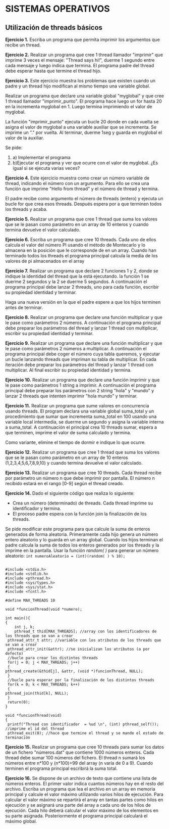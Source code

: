 # SISTEMAS OPERATIVOS

## Utilización de threads básicos

**Ejercicio 1.** Escriba un programa que permita imprimir los argumentos que recibe un thread.

**Ejercicio 2.** Realizar un programa que cree 1 thread llamador &quot;imprimir&quot; que imprime 3 veces el mensaje: &quot;Thread says hi!&quot;, duerme 1 segundo entre cada mensaje y luego indica que termina.  El programa padre del thread debe esperar hasta que termine el thread hijo.

**Ejercicio 3.** Este ejercicio muestra los problemas que existen cuando un padre y un thread hijo modifican al mismo tiempo una variable global.

Realizar un programa  que declare una variable global &quot;myglobal&quot; y  que cree 1 thread llamador &quot;imprimir\_punto&quot;.    El programa hace luego un for hasta 20 en la incrementa myglobal en 1. Luego termina imprimiendo el valor de myglobal.

La función &quot;imprimir\_punto&quot;  ejecuta un bucle 20 donde en cada vuelta se asigna el valor de myglobal a una variable auxiliar que se incrementa.  Se imprime un &quot;.&quot; por vuelta. Al terminar, duerme 1seg y guarda en myglobal el valor de la auxiliar.

Se pide:

1. a) Implementar el programa
2. b)Ejecutar el programa y ver que ocurre con el valor de myglobal. ¿Es igual si se ejecuta varias veces?


**Ejercicio 4.** Este ejercicio muestra como crear un número variable de thread, indicando el número con un argumento.   Para ello se crea una función que imprime &quot;Hello from thread&quot; y el número de thread y termina.

El padre recibe como argumento el número de threads (entero) y  ejecuta un bucle for que crea esos threads.  Después espera por a que terminen todos los threads y acaba.

**Ejercicio 5.** Realizar un programa que cree 1 thread que suma los valores que se le pasan como parámetro en un array de 10 enteros y cuando termina devuelve el valor calculado.


**Ejercicio  6.** Escriba un programa que cree 10 threads. Cada uno de ellos calcula el valor del número PI usando el método de Montecarlo y lo almacena  en la posición que le corresponde de en un array. Cuando han terminado todos los threads el programa principal calcula la media de los valores de pi almacenados en el array

**Ejercicio 7.** Realizar un programa que declare 2 funciones 1 y 2, donde se indique la identidad del thread que la está ejecutando. la función 1 se duerme 2 segundos y la 2 se duerme 5 segundos.     A continuación el programa principal debe lanzar 2 threads, uno para cada función, escribir su propiedad identidad y terminar.

Haga una nueva versión en la que el padre espere a que los hijos terminen antes de terminar.

**Ejercicio 8.** Realizar un programa que declare una función multiplicar y que le pase como parámetros 2 números. A continuación el programa principal debe preparar los parámetros del thread y lanzar 1 thread con multiplicar, escribir su propiedad identidad y terminar.

**Ejercicio 9.** Realizar un programa que declare una función multiplicar y que le pase como parámetros 2 números a multiplicar. A continuación el programa principal debe coger el número cuya tabla queremos,  y ejecutar un bucle lanzando threads que impriman su tabla de multiplicar. En cada iteración debe preparar los parámetros del thread y lanzar 1 thread con multiplicar. Al final  escribir su propiedad identidad y termina.

**Ejercicio 10.** Realizar un programa que declare una función imprimir y  que le pase como parámetros 1 string a imprimir.  A continuación el programa principal debe preparar los parámetros con 2 string &quot;hola&quot; y &quot;mundo&quot; y lanzar 2 threads que intenten imprimir &quot;hola mundo&quot; y terminar.

**Ejercicio 11.** Realizar un programa que sume valores en concurrencia usando threads. El program declara una variable global suma\_total y un procedimiento que sumar que incrementa suma\_total en 100 usando una variable local intermedia, se duerme un segundo y asigna la variable interna a suma\_total. A continuación el principal crea 10 threads sumar, espera a que terminen, imprime el valor de suma calculado y termina.

Como variante, elimine el tiempo de dormir e indique lo que ocurre.

**Ejercicio 12.** Realizar un programa que cree 1 thread que suma los valores que se le pasan como parámetro en un array de 10 enteros (1,2,3,4,5,6,7,8,9,10) y cuando termina devuelve el valor calculado.

**Ejercicio 13.** Realizar un programa que cree 10 threads. Cada thread recibe por parámetro un número n que debe imprimir por pantalla. El número n recibido estará en el rango [0-9] según el thread creado.

**Ejercicio 14.** Dado el siguiente código que realiza lo siguiente:

- Crea un número (determinado) de threads. Cada thread imprime su identificador y termina.
- El proceso padre espera con la función join la finalización de los threads.

Se pide modificar este programa para que calcule la suma de enteros generados de forma aleatoria. Primeramente cada hijo genera un número entero aleatorio y lo guarda en un array global. Cuando los hijos terminan el padre calcula la suma de todos los enteros generados por los threads y la imprime en la pantalla. Usar la función _random( )_ para generar un número aleatorio: `int numeroAleatorio = (int)(random( ) % 10);`

```

#include <stdio.h>
#include <stdlib.h>
#include <pthread.h>
#include <sys/types.h>
#include <sys/stat.h>
#include <fcntl.h>

#define MAX_THREADS 10

void *funcionThread(void *numero);

int main(){
{
    int j, k; 
    pthread_t thid[MAX_THREADS]; //array con los identificadores de los threads que se van a crear
 pthread_attr_t attr; //variable con los atributos de los threads que se van a crear
 pthread_attr_init(&attr); //se inicializan los atributos (a por defecto)
 //bucle para crear los distintos threads
 for(j = 0; j < MAX_THREADS; j++)
 {
pthread_create(&thid[j], &attr, (void *)funcionThread, NULL);
 }
 //bucle para esperar por la finalización de los distintos threads
 for(k = 0; k < MAX_THREADS; k++)
 {
pthread_join(thid[k], NULL);
 }
 return(0);
}

void *funcionThread(void) 
{
 printf("Thread con identificador  = %ud \n", (int) pthread_self()); //imprime el id del thread
 pthread_exit(0); //hace que termine el thread y se mande el estado de terminación 
```
**Ejercicio 15.** Realizar un programa que cree 10 threads para sumar los datos de un fichero &quot;números.dat&quot; que contiene 1000 números enteros. Cada thread  debe sumar 100 números del fichero. El thread n sumará los números entre n\*100 y (n\*100)+99 del array (n varía de 0 a 9). Cuando terminen el programa principal escribirá la suma total.

**Ejercicio 16.** Se dispone de	un	archivo	de	texto que contiene una	lista de números enteros. El primer	valor indica cuantos números hay en	el resto del archivo. Escriba un programa que lea el archivo en	un array en memoria principal y calcule el	valor máximo utilizando varios hilos de	ejecución.	Para calcular el valor máximo se repartirá el array	en	tantas partes como hilos en ejecución y se	asignará una parte del array a cada uno de	los	hilos de ejecución.	Cada	hilo deberá	calcular el	valor máximo de	los	elementos en su	parte asignada.	Posteriormente	el	programa principal calculará el máximo global.

